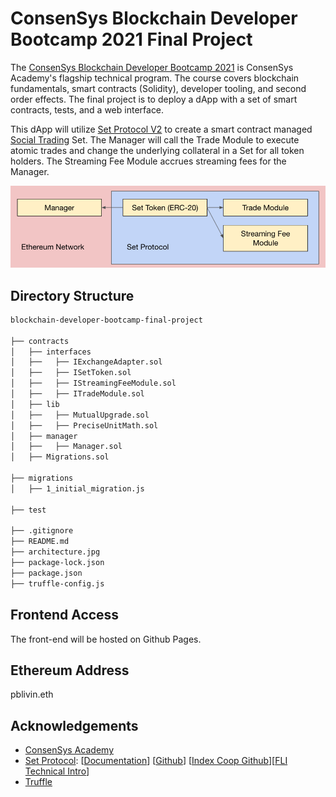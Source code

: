 # ConsenSys Blockchain Developer Bootcamp 2021 Final Project

The [ConsenSys Blockchain Developer Bootcamp 2021](https://courses.consensys.net/courses/blockchain-developer-bootcamp-registration-2021) is ConsenSys Academy's flagship technical program. The course covers blockchain fundamentals, smart contracts (Solidity), developer tooling, and second order effects. The final project is to deploy a dApp with a set of smart contracts, tests, and a web interface. 

This dApp will utilize [Set Protocol V2](https://docs.tokensets.com/) to create a smart contract managed [Social Trading](https://docs.tokensets.com/#social-trading) Set. The Manager will call the Trade Module to execute atomic trades and change the underlying collateral in a Set for all token holders. The Streaming Fee Module accrues streaming fees for the Manager. 

![](architecture.jpg)

## Directory Structure 

```bash
blockchain-developer-bootcamp-final-project

├── contracts
│   ├── interfaces
│   ├──   ├── IExchangeAdapter.sol
│   ├──   ├── ISetToken.sol
│   ├──   ├── IStreamingFeeModule.sol
│   ├──   ├── ITradeModule.sol
│   ├── lib
│   ├──   ├── MutualUpgrade.sol
│   ├──   ├── PreciseUnitMath.sol
│   ├── manager
│   ├──   ├── Manager.sol
│   ├── Migrations.sol

├── migrations
│   ├── 1_initial_migration.js

├── test

├── .gitignore
├── README.md
├── architecture.jpg
├── package-lock.json
├── package.json
├── truffle-config.js
```

## Frontend Access

The front-end will be hosted on Github Pages. 

## Ethereum Address

pblivin.eth

## Acknowledgements
* [ConsenSys Academy](https://courses.consensys.net/)
* [Set Protocol](https://www.setprotocol.com/): [[Documentation](https://docs.tokensets.com/)] [[Github](https://github.com/SetProtocol/set-protocol-v2)] [[Index Coop Github](https://github.com/SetProtocol/index-coop-smart-contracts)][[FLI Technical Intro](https://docs.google.com/presentation/d/1oQcuKkcyNWZ7nO-IqY-tk9h3Vb4_lktX0AyfEwdxDNs)]
* [Truffle](https://trufflesuite.com/)
